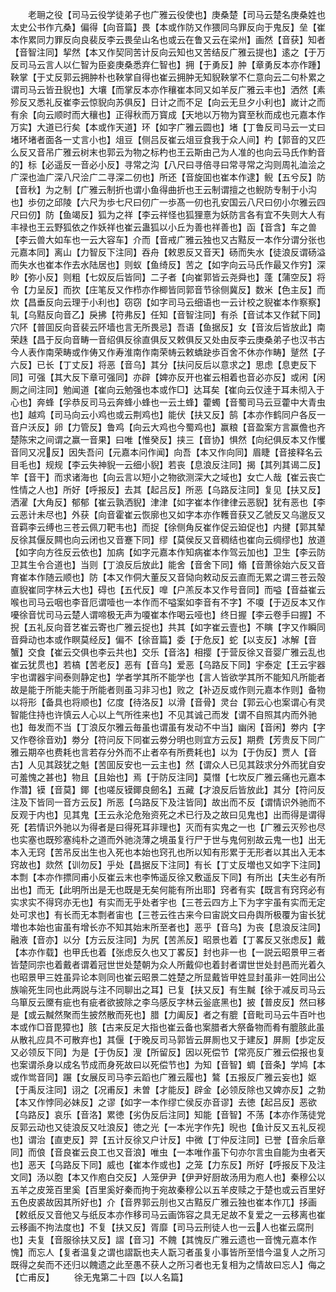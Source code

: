 <!-- { "loadSidebar": true } -->
　　老耼之役【司马云役学徒弟子也广雅云役使也】庚桑楚【司马云楚名庚桑姓也太史公书作亢桑】偏得【向音篇】畏【本或作防又作猥同乌罪反向于鬼反】垒【崔本作累同力罪反向良裴反李云畏垒山名也或云在鲁又云在梁州】画然【音获】知者【音智注同】挈然【本又作契同苦计反向云知也又苦结反广雅云提也】逺之【于万反司马云言人以仁智为臣妾庚桑悉弃仁智也】拥【于勇反】肿【章勇反本亦作踵】鞅掌【于丈反郭云拥肿朴也鞅掌自得也崔云拥肿无知貎鞅掌不仁意向云二句朴累之谓司马云皆丑貎也】大壤【而掌反本亦作穰崔本同又如羊反广雅云丰也】洒然【素殄反又悉礼反崔李云惊貎向苏俱反】日计之而不足【向云无旦夕小利也】嵗计之而有余【向云顺时而大穰也】正得秋而万寳成【天地以万物为寳至秋而成也元嘉本作万实】大道已行矣【本或作天道】环【如字广雅云圆也】堵【丁鲁反司马云一丈曰堵环堵者面各一丈言小也】俎豆【侧吕反崔云俎豆食我于众人间】杓【郭音的又匹么反又音吊广雅云树末也郭云为物之标杓也王云斯由己为人准的也向云马氏作魡音的】标【必遥反一音必小反】寻常之沟【八尺曰寻倍寻曰常寻常之沟则周礼洫浍之广深也洫广深八尺浍广二寻深二仞也】所还【音旋囬也崔本作逮】鲵【五兮反】防【音秋】为之制【广雅云制折也谓小鱼得曲折也王云制谓擅之也鲵防专制于小沟也】歩仞之邱陵【六尺为歩七尺曰仞广一歩髙一仞也孔安国云八尺曰仞小尔雅云四尺曰仞】防【鱼竭反】狐为之祥【李云祥怪也狐狸憙为妖防言各有宜不失则大人有丰禄也王云野狐依之作妖祥也崔云蛊狐以小丘为善也祥善也】函【音含】车之兽【李云兽大如车也一云大容车】介而【音戒广雅云独也又古黠反一本作分谓分张也元嘉本同】离山【力智反下注同】吞舟【敕恩反又音天】砀而失水【徒浪反谓砀溢而失水也崔本作去水陆居也】则蚁【鱼绮反】苦之【如字向云马氏作最又作穷】深眇【弥小反】则粗【七奴反后皆同】二子者【向崔郭皆云尧舜也】蓬【蒲空反】将令【力呈反】而扻【庄笔反又作栉亦作楖皆同郭音节徐侧冀反】数米【色主反】而炊【昌垂反向云理于小利也】窃窃【如字司马云细语也一云计校之貎崔本作察察】轧【乌黠反向音乙】戾拂【符弗反】任知【音智注同】有杀【音试本又作弑下同】穴阫【普囬反向音裴云阫墙也言无所畏忌】吾语【鱼据反】女【音汝后皆放此】南荣趎【昌于反向音畴一音绍俱反徐直俱反又敕俱反又处由反李云庚桑弟子也汉书古今人表作南荣畴或作俦又作寿淮南作南荣帱云敕蟜趹歩百舍不休亦作畴】蹵然【子六反】已长【丁丈反】将恶【音乌】其分【扶问反后以意求之】思虑【息吏反下同】可强【其大反下章可强同】亦辟【婢亦反开也崔云相着也音必亦反】或闲【闲厠之间注同】勉闻道【崔向云勉强也本或作□】达耳矣【崔向云仅逹于耳未彻入于心也】奔蜂【孚恭反司马云奔蜂小蜂也一云土蜂】藿蠋【音蜀司马云豆藿中大青虫也】越鸡【司马向云小鸡也或云荆鸡也】能伏【扶又反】鹄【本亦作鹤同户各反一音户沃反】卵【力管反】鲁鸡【向云大鸡也今蜀鸡也】赢粮【音盈案方言赢儋也齐楚陈宋之间谓之赢一音果】曰唯【惟癸反】挟三【音协】惧然【向纪俱反本又作戄音同又况反】因失吾问【元嘉本问作闻】向吾【本又作向同】眉睫【音接释名云目毛也】规规【李云失神貎一云细小貎】若丧【息浪反注同】揭【其列其谒二反】竿【音干】而求诸海也【向云言以短小之物欲测深大之域也】女亡人哉【崔云丧亡性情之人也】所好【呼报反】去其【起吕反】所恶【乌路反注同】复见【扶又反】洒濯【大角反】郁郁【崔云孰洒貎】津津【如字崔本作律律云恶貎】犹有恶也【李云恶计未尽也】外获【向音霍崔云恢廓也又如字本亦作韄音获又乙虢反又乌邈反又音羁李云缚也三苍云佩刀靶韦也】而捉【徐侧角反崔作促云廹促也】内揵【郭其辇反徐其偃反闗也向云闭也又音蹇下同】缪【莫侯反又音稠结也崔向云绸缪也】放道【如字向方徃反云依也】加病【如字元嘉本作知病崔本作驾云加也】卫生【李云防卫其生令合道也】当则【丁浪反后放此】能舍【音舍下同】翛【音萧徐始六反又音育崔本作随云顺也】防【本又作侗大董反又音恸向敕动反云直而无累之谓三苍云殻直貎崔同字林云大也】碍也【五代反】嘷【户羔反本又作号音同】而嗌【音益崔云喉也司马云咽也李音厄谓噎也一本作而不嗌案如李音有不字】不嗄【于迈反本又作嚘徐音忧司马云楚人谓啼极无声为嗄崔本作喝云哑也】终日握【李云卷手曰握】不掜【五礼反向音艺崔云寄也广雅云捉也】共其【如字崔云壹也】不瞚【字又作瞬同音舜动也本或作瞑莫经反】偏不【徐音篇】委【于危反】蛇【以支反】冰解【音蟹】交食【崔云交俱也李云共也】交乐【音洛】相撄【于营反徐又音婴广雅云乱也崔云犹贯也】若槁【苦老反】恶有【音乌】爱恶【乌路反下同】宇泰定【王云宇器宇也谓器宇间泰则静定也】学者学其所不能学也【言人皆欲学其所不能知凡所能者故是能于所能夫能于所能者则虽习非习也】败之【补迈反或作则元嘉本作则】备物以将形【备具也将顺也】亿度【待洛反】以滑【音骨】灵台【郭云心也案谓心有灵智能住持也许慎云人心以上气所徃来也】不见其诚己而发【谓不自照其内而外驰也】毎发而不当【丁浪反尔雅云毎虽也谓虽有发动不中当】幽闲【音闲】劵内【字又作卷徐音劝】劵分【符问反下同崔云劵分明也则宜方云反】期费【芳贵反下同广雅云期卒也费耗也言若存分外而不止者卒有所费耗也】以为【于伪反】贾人【音古】人见其跂犹之魁【苦囬反安也一云主也】然【谓众人已见其跂求分外而犹自安可羞愧之甚也】物且【且始也】焉【于防反注同】莫憯【七坎反广雅云痛也元嘉本作濳】镆【音莫】鎁【也嗟反镆鎁良劒名】五藏【才浪反后皆放此】其分【符问反注及下皆同一音方云反】所恶【乌路反下及注皆同】故出而不反【谓情识外驰而不反观于内也】见其鬼【王云永沦危殆资死之术已行及之故曰见鬼也】出而得是谓得死【若情识外驰以为得者是曰得死耳非理也】灭而有实鬼之一也【广雅云灭殄也尽也实塞也既殄塞纯朴之道而外驰浇薄之境虽复行尸于世与鬼何别故云鬼一也】出无本入无窍【苦吊反出生也入死也本始也窍孔也所以知有形累于无形者以其出入无本窍故也】欻然【训勿反】乎处【昌据反下注同】有长【丁丈反増也又如字下注同】本剽【本亦作摽同甫小反崔云末也李怖遥反徐又敷遥反下同】有所出【夫生必有所出也】而无【此明所出是无也既是无矣何能有所出耶】窍者有实【既言有窍窍必有实求实不得窍亦无也】有实而无乎处者宇也【三苍云四方上下为字宇虽有实而无定处可求也】有长而无本剽者宙也【三苍云徃古来今曰宙説文曰舟舆所极覆为宙长犹増也本始也宙虽有增长亦不知其始末所至者也】恶乎【音乌】为丧【息浪反注同】融液【音亦】以分【方云反注同】为尻【苦羔反】昭景也着【丁畧反又张虑反】戴【本亦作载】也甲氏也着【张虑反久也又丁畧反】封也非一也【一説云昭景甲三者皆楚同宗也着戴者谓着冠世世处楚朝为众人所戴仰也着封者谓世世处封邑而光着久也昭景甲三姓虽异论本则同也崔云昭景二姓楚之所显戴皆甲姓显封虽非一姓同出公族喻死生同也此两説与注不同聊出之耳】已复【扶又反】有生黬【徐于减反司马云乌箪反云黡有疵也有疵者欲披除之李乌感反字林云釡底黑也】披【普皮反】然曰移是【或云黬然聚而生披然散而死也】腊【力阖反】者之有膍【音毗司马云牛百叶也本或作□音毘獐也】胲【古来反足大指也崔云备也案腊者大祭备物而肴有膍胲此虽从散礼应具不可散弃也】其偃【于晚反司马郭皆云屏厠也又于建反】屏厠【歩定反又必领反下同】为是【于伪反】溲【所留反】因以死偿节【常亮反广雅云偿报也复也案谓杀身以成名节成而身死故曰以死偿节也】为知【音智】蜩【音条】学鸠【本或作鸴音同】蹍【女展反司马李云蹈也广雅云履也】鷔【五报反广雅云妄也】妪【于禹反注同】诩之【况甫反】未曽【才能反】辟金【必领反除也又婢亦反】之勃【本又作悖同必妹反】之谬【如字一本作缪亡侯反亦音谬】去徳【起吕反】恶欲【乌路反】哀乐【音洛】累徳【劣伪反后注同】知能【音智】不荡【本亦作荡徒党反郭云动也又徒浪反又吐浪反】徳之光【一本光字作先】晲也【鱼计反又五礼反视也】谓治【直吏反】羿【五计反徐又户计反】中微【丁仲反注同】已誉【音余后章同】而俍【音良崔云良工也又音浪】唯虫【一本唯作虽下句亦尔言虫自能为虫者天也】恶天【乌路反下同】威也【崔本作或也】之笼【力东反】所好【呼报反下及注文同】汤以胞【本又作庖白交反】人笼伊尹【伊尹好厨故汤用为庖人也】秦穆公以五羊之皮笼百里奚【百里奚好秦而拘于宛故秦穆公以五羊皮赎之于楚也或云百里好五色皮裘故因其所好也】介【音界郭云刖也又古黠反广雅云独也崔本作兀】拸画【敕纸反又音他又与纸反本亦作移司马云画饰容之具无足故不复爱之一云移离也崔云移画不拘法度也】不复【扶又反】胥靡【司马云刑徒人也一云人也崔云腐刑也】夫复【音服徐扶又反】謵【音习】不餽【其愧反广雅云遗也一音愧元嘉本作愧】而忘人【复者温复之谓也謵翫也夫人翫习者虽复小事皆所至惜今温复人之所习既得之矣而不还归以餽遗之此至愚不获人之所习者也无复相为之情故曰忘人】侮之【亡甫反】
　　徐无鬼第二十四【以人名篇】
